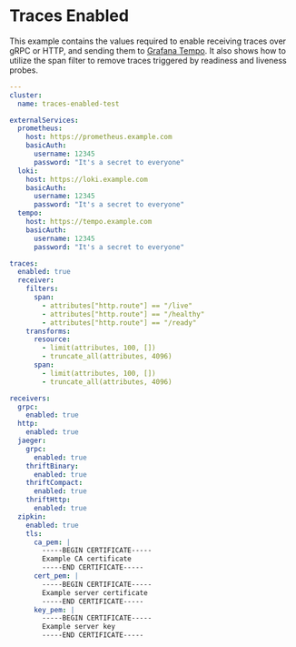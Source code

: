 # Traces Enabled

This example contains the values required to enable receiving traces over gRPC or HTTP, and sending them
to [Grafana Tempo](https://grafana.com/oss/tempo/). It also shows how to utilize the span filter to remove traces
triggered by readiness and liveness probes.

```yaml
---
cluster:
  name: traces-enabled-test

externalServices:
  prometheus:
    host: https://prometheus.example.com
    basicAuth:
      username: 12345
      password: "It's a secret to everyone"
  loki:
    host: https://loki.example.com
    basicAuth:
      username: 12345
      password: "It's a secret to everyone"
  tempo:
    host: https://tempo.example.com
    basicAuth:
      username: 12345
      password: "It's a secret to everyone"

traces:
  enabled: true
  receiver:
    filters:
      span:
        - attributes["http.route"] == "/live"
        - attributes["http.route"] == "/healthy"
        - attributes["http.route"] == "/ready"
    transforms:
      resource:
        - limit(attributes, 100, [])
        - truncate_all(attributes, 4096)
      span:
        - limit(attributes, 100, [])
        - truncate_all(attributes, 4096)

receivers:
  grpc:
    enabled: true
  http:
    enabled: true
  jaeger:
    grpc:
      enabled: true
    thriftBinary:
      enabled: true
    thriftCompact:
      enabled: true
    thriftHttp:
      enabled: true
  zipkin:
    enabled: true
    tls:
      ca_pem: |
        -----BEGIN CERTIFICATE-----
        Example CA certificate
        -----END CERTIFICATE-----
      cert_pem: |
        -----BEGIN CERTIFICATE-----
        Example server certificate
        -----END CERTIFICATE-----
      key_pem: |
        -----BEGIN CERTIFICATE-----
        Example server key
        -----END CERTIFICATE-----
```
